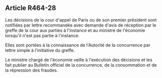 Article R464-28
----
Les décisions de la cour d'appel de Paris ou de son premier président sont
notifiées par lettre recommandée avec demande d'avis de réception par le greffe
de la cour aux parties à l'instance et au ministre de l'économie lorsqu'il n'est
pas partie à l'instance.

Elles sont portées à la connaissance de l'Autorité de la concurrence par lettre
simple à l'initiative du greffe.

Le ministre chargé de l'économie veille à l'exécution des décisions et les fait
publier au Bulletin officiel de la concurrence, de la consommation et de la
répression des fraudes.
